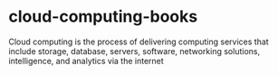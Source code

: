 # cloud-computing-books
Cloud computing is the process of delivering computing services that include storage, database, servers, software, networking solutions, intelligence, and analytics via the internet
